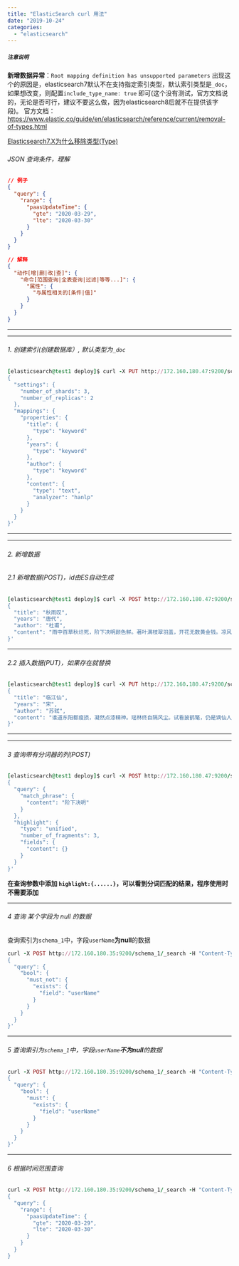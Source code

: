 ```yaml
---
title: "ElasticSearch curl 用法"
date: "2019-10-24"
categories: 
  - "elasticsearch"
---
```


##### **`注意说明`**

**新增数据异常**：`Root mapping definition has unsupported parameters` 出现这个的原因是，elasticsearch7默认不在支持指定索引类型，默认索引类型是`_doc`，如果想改变，则配置`include_type_name: true` 即可(这个没有测试，官方文档说的，无论是否可行，建议不要这么做，因为elasticsearch8后就不在提供该字段)。 官方文档：https://www.elastic.co/guide/en/elasticsearch/reference/current/removal-of-types.html

[Elasticsearch7.X为什么移除类型(Type)](https://www.cnblogs.com/wangzhen3798/p/10765202.html "Elasticsearch7.X为什么移除类型(Type)")

###### JSON 查询条件，理解

```json
// 例子
{
  "query": {
    "range": {
      "paasUpdateTime": {
        "gte": "2020-03-29",
        "lte": "2020-03-30"
      }
    }
  }
}

// 解释
{
  "动作[增|删|改|查]": {
    "命令[范围查询|全表查询|过滤|等等...]": {
      "属性": {
        "与属性相关的[条件|值]"
      }
    }
  }
}
```

* * *

* * *

###### 1\. 创建索引(创建数据库）, 默认类型为`_doc`

```ruby
[elasticsearch@test1 deploy]$ curl -X PUT http://172.160.180.47:9200/schema_1 -H "Content-Type: application/json" -d '
{
  "settings": {
    "number_of_shards": 3,
    "number_of_replicas": 2
  },
  "mappings": {
    "properties": {
      "title": {
        "type": "keyword"
      },
      "years": {
        "type": "keyword"
      },
      "author": {
        "type": "keyword"
      },
      "content": {
        "type": "text",
        "analyzer": "hanlp"
      }
    }
  }
}'
```

* * *

* * *

###### 2\. 新增数据

###### 2.1 新增数据(POST)，id由ES自动生成

```ruby
[elasticsearch@test1 deploy]$ curl -X POST http://172.160.180.47:9200/schema_1/_doc -H "Content-Type: application/json" -d '
{
  "title": "秋雨叹",
  "years": "唐代",
  "author": "杜甫",
  "content": "雨中百草秋烂死，阶下决明颜色鲜。著叶满枝翠羽盖，开花无数黄金钱。凉风萧萧吹汝急，恐汝后时难独立。堂上书生空白头，临风三嗅馨香泣。"
}'
```

* * *

###### 2.2 插入数据(PUT)，如果存在就替换

```ruby
[elasticsearch@test1 deploy]$ curl -X PUT http://172.160.180.47:9200/schema_1/_doc/id_1 -H "Content-Type: application/json" -d '
{
  "title": "临江仙",
  "years": "宋",
  "author": "苏轼",
  "content": "谁道东阳都瘦损，凝然点漆精神。瑶林终自隔风尘。试看披鹤氅，仍是谪仙人。省可清言挥玉尘，真须保器全真。风流何似道家纯。不应同蜀客，惟爱卓文君。"
}'
```

* * *

* * *

###### 3 查询带有分词器的列(POST)

```ruby
[elasticsearch@test1 deploy]$ curl -X POST http://172.160.180.47:9200/schema_1/_search -H "Content-Type: application/json" -d '
{
  "query": {
    "match_phrase": {
      "content": "阶下决明"
    }
  },
  "highlight": {
    "type": "unified",
    "number_of_fragments": 3,
    "fields": {
      "content": {}
    }
  }
}'
```

**在查询参数中添加 `highlight:{......}`，可以看到分词匹配的结果，程序使用时不需要添加**

* * *

###### 4 查询 某个字段为 null 的数据

查询索引为`schema_1`中，字段`userName`**为null**的数据

```ruby
curl -X POST http://172.160.180.35:9200/schema_1/_search -H "Content-Type: application/json" -d '
{
  "query": {
    "bool": {
      "must_not": {
        "exists": {
          "field": "userName"
        }
      }
    }
  }
}'
```

* * *

###### 5 查询索引为`schema_1`中，字段`userName`**不为null**的数据

```ruby
curl -X POST http://172.160.180.35:9200/schema_1/_search -H "Content-Type: application/json" -d '
{
  "query": {
    "bool": {
      "must": {
        "exists": {
          "field": "userName"
        }
      }
    }
  }
}'
```

* * *

###### 6 根据时间范围查询

```ruby
curl -X POST http://172.160.180.35:9200/schema_1/_search -H "Content-Type: application/json" -d '
{
  "query": {
    "range": {
      "paasUpdateTime": {
        "gte": "2020-03-29",
        "lte": "2020-03-30"
      }
    }
  }
}
```
